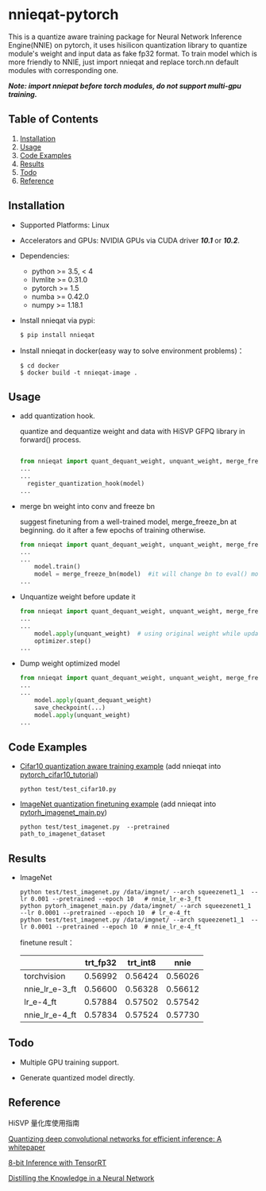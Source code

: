 # nnieqat-pytorch

This is a quantize aware training package for  Neural Network Inference Engine(NNIE) on pytorch, it uses hisilicon quantization library to quantize module's weight and input data as fake fp32 format. To train model which is more friendly to NNIE, just import nnieqat and replace torch.nn default modules with corresponding one.

***Note: import nniepat before torch modules, do not support multi-gpu training.***

## Table of Contents

1. [Installation](#installation)
2. [Usage](#usage)
3. [Code Examples](#examples)
4. [Results](#results)
5. [Todo](#Todo)
6. [Reference](#reference)


<div id="installation"></div>  

## Installation

* Supported Platforms: Linux
* Accelerators and GPUs: NVIDIA GPUs via CUDA driver ***10.1*** or ***10.2***.
* Dependencies:
  * python >= 3.5, < 4
  * llvmlite >= 0.31.0
  * pytorch >= 1.5
  * numba >= 0.42.0
  * numpy >= 1.18.1
* Install nnieqat via pypi:  
  ```shell
  $ pip install nnieqat
  ```

* Install nnieqat in docker(easy way to solve environment problems)： 
  ```shell
  $ cd docker
  $ docker build -t nnieqat-image .

  ```

<div id="usage"></div>

## Usage

* add quantization hook.

  quantize and dequantize weight and data with HiSVP GFPQ library in forward() process.

  ```python

  from nnieqat import quant_dequant_weight, unquant_weight, merge_freeze_bn, register_quantization_hook
  ...
  ...
    register_quantization_hook(model)
  ...
  ```

* merge bn weight into conv and freeze bn

  suggest finetuning from a well-trained model, merge_freeze_bn at beginning. do it after a few epochs of training otherwise.

  ```python
  from nnieqat import quant_dequant_weight, unquant_weight, merge_freeze_bn, register_quantization_hook
  ...
  ...
      model.train()
      model = merge_freeze_bn(model)  #it will change bn to eval() mode during training
  ...
  ```

* Unquantize weight before update it

  ```python
  from nnieqat import quant_dequant_weight, unquant_weight, merge_freeze_bn, register_quantization_hook
  ...
  ...
      model.apply(unquant_weight)  # using original weight while updating
      optimizer.step()
  ...
  ```

* Dump weight optimized model

  ```python
  from nnieqat import quant_dequant_weight, unquant_weight, merge_freeze_bn, register_quantization_hook
  ...
  ...
      model.apply(quant_dequant_weight)
      save_checkpoint(...)
      model.apply(unquant_weight)
  ...
  ```

<div id="examples"></div>

## Code Examples

* [Cifar10 quantization aware training example][cifar10_qat]  (add nnieqat into [pytorch_cifar10_tutorial][cifar10_example])

  ```python test/test_cifar10.py```

* [ImageNet quantization finetuning example][imagenet_qat]  (add nnieqat into [pytorh_imagenet_main.py][imagenet_example])

  ```python test/test_imagenet.py  --pretrained  path_to_imagenet_dataset```

<div id="results"></div>

## Results  

* ImageNet

  ```
  python test/test_imagenet.py /data/imgnet/ --arch squeezenet1_1  --lr 0.001 --pretrained --epoch 10   # nnie_lr_e-3_ft
  python pytorh_imagenet_main.py /data/imgnet/ --arch squeezenet1_1  --lr 0.0001 --pretrained --epoch 10  # lr_e-4_ft
  python test/test_imagenet.py /data/imgnet/ --arch squeezenet1_1  --lr 0.0001 --pretrained --epoch 10  # nnie_lr_e-4_ft
  ```

  finetune result：

    |     | trt_fp32 | trt_int8     | nnie     |
    | -------- |  -------- | -------- | -------- |
    | torchvision     | 0.56992  | 0.56424  | 0.56026 |
    | nnie_lr_e-3_ft | 0.56600   | 0.56328   | 0.56612 |
    | lr_e-4_ft  | 0.57884   | 0.57502   | 0.57542 |
    | nnie_lr_e-4_ft | 0.57834   | 0.57524   | 0.57730 |  


<div id="Todo"></div>

## Todo

* Multiple GPU training support.

* Generate quantized model directly.

<div id="reference"></div>  

## Reference

HiSVP 量化库使用指南

[Quantizing deep convolutional networks for efficient inference: A whitepaper][quant_whitepaper]

[8-bit Inference with TensorRT][trt_quant]

[Distilling the Knowledge in a Neural Network][distillingNN]

[cifar10_qat]: https://github.com/aovoc/nnieqat-pytorch/blob/master/test/test_cifar10.py

[imagenet_qat]: https://github.com/aovoc/nnieqat-pytorch/blob/master/test/test_imagenet.py

[imagenet_example]: https://github.com/pytorch/examples/blob/master/imagenet/main.py

[cifar10_example]: https://pytorch.org/tutorials/beginner/blitz/cifar10_tutorial.html

[quant_whitepaper]: https://arxiv.org/abs/1806.08342

[trt_quant]: https://on-demand.gputechconf.com/gtc/2017/presentation/s7310-8-bit-inference-with-tensorrt.pdf

[distillingNN]: https://arxiv.org/abs/1503.02531

